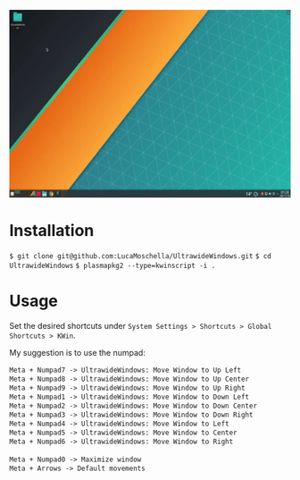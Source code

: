 ![Alt Text](/docs/preview.gif)

# Installation

`$ git clone git@github.com:LucaMoschella/UltrawideWindows.git`
`$ cd UltrawideWindows`
`$ plasmapkg2 --type=kwinscript -i .`

# Usage
Set the desired shortcuts under `System Settings > Shortcuts > Global Shortcuts > KWin`.

My suggestion is to use the numpad:
```
Meta + Numpad7 -> UltrawideWindows: Move Window to Up Left
Meta + Numpad8 -> UltrawideWindows: Move Window to Up Center
Meta + Numpad9 -> UltrawideWindows: Move Window to Up Right
Meta + Numpad1 -> UltrawideWindows: Move Window to Down Left
Meta + Numpad2 -> UltrawideWindows: Move Window to Down Center
Meta + Numpad3 -> UltrawideWindows: Move Window to Down Right
Meta + Numpad4 -> UltrawideWindows: Move Window to Left
Meta + Numpad5 -> UltrawideWindows: Move Window to Center
Meta + Numpad6 -> UltrawideWindows: Move Window to Right

Meta + Numpad0 -> Maximize window
Meta + Arrows -> Default movements
```
